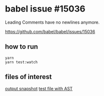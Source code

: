 # babel issue #15036 

Leading Comments have no newlines anymore.

https://github.com/babel/babel/issues/15036


## how to run

```
yarn
yarn test:watch
```

## files of interest

[output snapshot](https://github.com/pyramation/babel-issue-15036/blob/main/__tests__/__snapshots__/pure.test.ts.snap)
[test file with AST](https://github.com/pyramation/babel-issue-15036/blob/main/__tests__/pure.test.ts)
